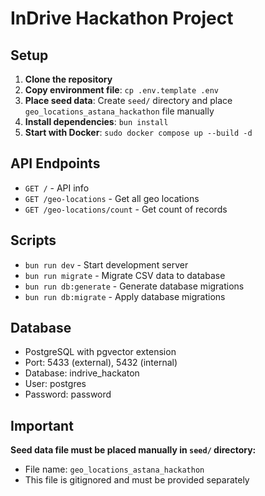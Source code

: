 # InDrive Hackathon Project

## Setup

1. **Clone the repository**
2. **Copy environment file**: `cp .env.template .env`
3. **Place seed data**: Create `seed/` directory and place `geo_locations_astana_hackathon` file manually
4. **Install dependencies**: `bun install`
5. **Start with Docker**: `sudo docker compose up --build -d`

## API Endpoints

- `GET /` - API info
- `GET /geo-locations` - Get all geo locations
- `GET /geo-locations/count` - Get count of records

## Scripts

- `bun run dev` - Start development server
- `bun run migrate` - Migrate CSV data to database
- `bun run db:generate` - Generate database migrations
- `bun run db:migrate` - Apply database migrations

## Database

- PostgreSQL with pgvector extension
- Port: 5433 (external), 5432 (internal)
- Database: indrive_hackaton
- User: postgres
- Password: password

## Important

**Seed data file must be placed manually in `seed/` directory:**
- File name: `geo_locations_astana_hackathon`
- This file is gitignored and must be provided separately